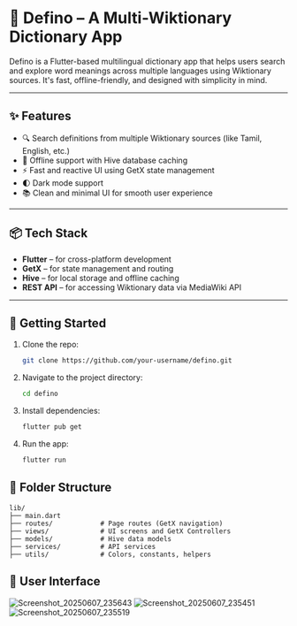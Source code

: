 # 📘 Defino – A Multi-Wiktionary Dictionary App

Defino is a Flutter-based multilingual dictionary app that helps users search and explore word meanings across multiple languages using Wiktionary sources. It's fast, offline-friendly, and designed with simplicity in mind.

---

## ✨ Features

- 🔍 Search definitions from multiple Wiktionary sources (like Tamil, English, etc.)
- 💾 Offline support with Hive database caching
- ⚡ Fast and reactive UI using GetX state management
- 🌓 Dark mode support
- 📚 Clean and minimal UI for smooth user experience

---

## 📦 Tech Stack

- **Flutter** – for cross-platform development  
- **GetX** – for state management and routing  
- **Hive** – for local storage and offline caching  
- **REST API** – for accessing Wiktionary data via MediaWiki API  

---

## 🚀 Getting Started

1. Clone the repo:
   
    ```bash
    git clone https://github.com/your-username/defino.git
    ```

2. Navigate to the project directory:
   
    ```bash
    cd defino
    ```

3. Install dependencies:
   
    ```bash
    flutter pub get
     ```


4. Run the app:
   
    ```bash
    flutter run
    ```


## 📁 Folder Structure

```text
lib/
├── main.dart
├── routes/            # Page routes (GetX navigation)      
├── views/             # UI screens and GetX Controllers
├── models/            # Hive data models
├── services/          # API services
├── utils/             # Colors, constants, helpers
 ```

## 📁 User Interface

![Screenshot_20250607_235643](https://github.com/user-attachments/assets/a7c123f5-75dd-4b8c-806a-095a7460a215)
![Screenshot_20250607_235451](https://github.com/user-attachments/assets/9f711854-72b2-4b1e-9077-1634a67b1e3c)
![Screenshot_20250607_235519](https://github.com/user-attachments/assets/def824a7-9ca1-4848-a9a2-bb7f40254176)
